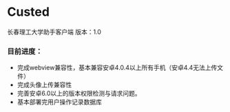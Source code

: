 # Custed
长春理工大学助手客户端
版本：1.0
### 目前进度：
* 完成webview兼容性，基本兼容安卓4.0.4以上所有手机（安卓4.4无法上传文件）
* 完成头像上传兼容性
* 完善安卓6.0以上的版本权限检测与请求问题。
* 基本部署完用户操作记录数据库
